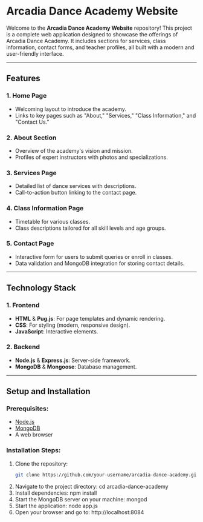 # Arcadia Dance Academy Website

Welcome to the **Arcadia Dance Academy Website** repository! This project is a complete web application designed to showcase the offerings of Arcadia Dance Academy. It includes sections for services, class information, contact forms, and teacher profiles, all built with a modern and user-friendly interface.

---

## Features

### 1. **Home Page**
   - Welcoming layout to introduce the academy.
   - Links to key pages such as "About," "Services," "Class Information," and "Contact Us."

### 2. **About Section**
   - Overview of the academy's vision and mission.
   - Profiles of expert instructors with photos and specializations.

### 3. **Services Page**
   - Detailed list of dance services with descriptions.
   - Call-to-action button linking to the contact page.

### 4. **Class Information Page**
   - Timetable for various classes.
   - Class descriptions tailored for all skill levels and age groups.

### 5. **Contact Page**
   - Interactive form for users to submit queries or enroll in classes.
   - Data validation and MongoDB integration for storing contact details.

---

## Technology Stack

### 1. **Frontend**
   - **HTML** & **Pug.js**: For page templates and dynamic rendering.
   - **CSS**: For styling (modern, responsive design).
   - **JavaScript**: Interactive elements.

### 2. **Backend**
   - **Node.js** & **Express.js**: Server-side framework.
   - **MongoDB** & **Mongoose**: Database management.

---

## Setup and Installation

### Prerequisites:
   - [Node.js](https://nodejs.org)
   - [MongoDB](https://www.mongodb.com)
   - A web browser

### Installation Steps:
1. Clone the repository:
   ```bash
   git clone https://github.com/your-username/arcadia-dance-academy.git
2. Navigate to the project directory:
   cd arcadia-dance-academy
3. Install dependencies:
   npm install
4. Start the MongoDB server on your machine:
   mongod
5. Start the application:
   node app.js
6. Open your browser and go to:
   http://localhost:8084


